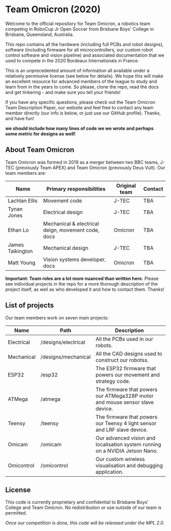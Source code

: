 Team Omicron (2020)
====================

Welcome to the official repository for Team Omicron, a robotics team competing in RoboCup Jr Open Soccer from Brisbane
Boys' College in Brisbane, Queensland, Australia.

This repo contains all the hardware (including full PCBs and robot designs), software (including firmware for all
microcontrollers, our custom robot control software and vision pipeline) and associated documentation that we used to
compete in the 2020 Bordeaux Internationals in France.

This is an unprecedented amount of information all available under a relatively permissive license (see below for details). 
We hope this will make an excellent resource for advanced members of the league to study and learn from in the years to
come. So please, clone the repo, read the docs and get tinkering - and make sure you tell your friends!

If you have any specific questions, please check out the Team Omicron Team Description Paper, our website and feel
free to contact any team member directly (our info is below, or just use our GitHub profile). Thanks, and have fun!

**we should include how many lines of code we we wrote and perhaps some metric for designs as well!**

## About Team Omicron
Team Omicron was formed in 2019 as a merger between two BBC teams, J-TEC (previously Team APEX) and Team Omicron (previously
Deus Vult). Our team members are:

| Name               | Primary responsibilities                                        | Original team | Contact |
|--------------------|-----------------------------------------------------------------|---------------|---------|
| Lachlan Ellis      | Movement code                                                   | J-TEC         | TBA     |
| Tynan Jones        | Electrical design                                               | J-TEC         | TBA     | 
| Ethan Lo           | Mechanical & electrical deign, movement code, docs              | Omicron       | TBA     |
| James Talkington   | Mechanical design                                               | J-TEC         | TBA     |
| Matt Young         | Vision systems developer, docs                                  | Omicron       | TBA     |

**Important: Team roles are a lot more nuanced than written here.** Please see individual projects in the repo for
a more thorough description of the project itself, as well as who developed it and how to contact them. Thanks!

## List of projects
Our team members work on seven main projects:

| Name       | Path                | Description                                                                   |
|------------|---------------------|-------------------------------------------------------------------------------|
| Electrical | /designs/electrical | All the PCBs used in our robots.                                              |
| Mechanical | /designs/mechanical | All the CAD designs used to construct our robotss.                            |
| ESP32      | /esp32              | The ESP32 firmware that powers our movement and strategy code.                |
| ATMega     | /atmega             | The firmware that powers our ATMega328P motor and mouse sensor slave device.  |
| Teensy     | /teensy             | The firmware that powers our Teensy 4 light sensor and LRF slave device.      |
| Omicam     | /omicam             | Our advanced vision and localisation system running on a NVIDIA Jetson Nano.  |
| Omicontrol | /omicontrol         | Our custom wireless visualisation and debugging application.                  |

## License
This code is currently proprietary and confidential to Brisbane Boys' College and Team Omicron. No redistribution or use outside of our team is permitted. 

_Once our competition is done, this code will be released under the MPL 2.0._